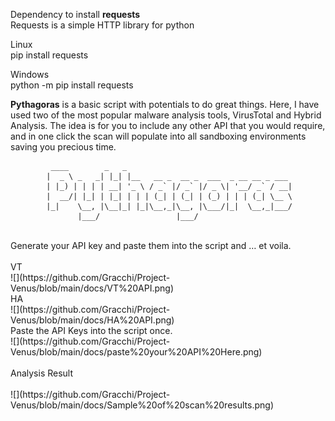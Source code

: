 Dependency to install
**requests**
<br>
Requests is a simple HTTP library for python

Linux
<br>
pip install requests

Windows
<br>
python -m pip install requests

**Pythagoras** is a basic script with potentials to do great things. 
Here, I have used two of the most popular malware analysis tools, VirusTotal and Hybrid Analysis. 
The idea is for you to include any other API that you would require, and in one click the scan will populate into all sandboxing environments saving you precious time.
<br>                 

             ____        _   _                                     
            |  _ \ _   _| |_| |__   __ _  __ _  ___  _ __ __ _ ___ 
            | |_) | | | | __| '_ \ / _` |/ _` |/ _ \| '__/ _` / __|
            |  __/| |_| | |_| | | | (_| | (_| | (_) | | | (_| \__ \
            |_|    \__, |\__|_| |_|\__,_|\__, |\___/|_|  \__,_|___/
                   |___/                 |___/




<br>
Generate your API key and paste them into the script and … et voila.
<br>
<br>
VT
<br>
![](https://github.com/Gracchi/Project-Venus/blob/main/docs/VT%20API.png)  
<br>
HA
<br>
![](https://github.com/Gracchi/Project-Venus/blob/main/docs/HA%20API.png)
<br>
Paste the API Keys into the script once.
<br>
![](https://github.com/Gracchi/Project-Venus/blob/main/docs/paste%20your%20API%20Here.png)
<br>
<br>
Analysis Result
<br>
<br>
![](https://github.com/Gracchi/Project-Venus/blob/main/docs/Sample%20of%20scan%20results.png)

